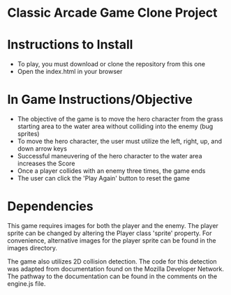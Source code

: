 Classic Arcade Game Clone Project
===============================

Instructions to Install
===============
- To play, you must download or clone the repository from this one
- Open the index.html in your browser

In Game Instructions/Objective
======================
- The objective of the game is to move the hero character from the grass starting area
to the water area without colliding into the enemy (bug sprites)
- To move the hero character, the user must utilize the left, right, up, and down arrow
keys
- Successful maneuvering of the hero character to the water area increases the Score
- Once a player collides with an enemy three times, the game ends
- The user can click the 'Play Again' button to reset the game

Dependencies
==========
This game requires images for both the player and the enemy.  The player sprite can be changed by
altering the Player class 'sprite' property.  For convenience, alternative images for the player sprite
can be found in the images directory.

The game also utilizes 2D collision detection.  The code for this detection was adapted from
documentation found on the Mozilla Developer Network.  The pathway to the documentation can
be found in the comments on the engine.js file.
